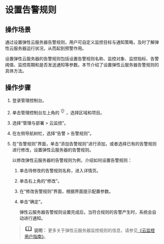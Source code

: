 # 设置告警规则<a name="ZH-CN_TOPIC_0027371531"></a>

## 操作场景<a name="section38299792222911"></a>

通过设置弹性云服务器告警规则，用户可自定义监控目标与通知策略，及时了解弹性云服务器运行状况，从而起到预警作用。

设置弹性云服务器的告警规则包括设置告警规则名称、监控对象、监控指标、告警阈值、监控周期和是否发送通知等参数。本节介绍了设置弹性云服务器告警规则的具体方法。

## 操作步骤<a name="section7969360222918"></a>

1.  登录管理控制台。
2.  单击管理控制台左上角的![](figures/icon-region.png)，选择区域和项目。
3.  选择“管理与部署 \> 云监控”。
4.  在左侧导航树栏，选择“告警 \> 告警规则”。
5.  在“告警规则”界面，单击“添加告警规则”进行添加，或者选择已有的告警规则进行修改，设置弹性云服务器的告警规则。

    以修改弹性云服务器的告警规则为例，介绍如何设置告警规则：

    1.  单击待修改的告警规则名称，进入详情页。
    2.  单击右上角的“修改”。
    3.  在“修改告警规则”界面，根据界面提示配置参数。
    4.  单击“确定”。

        弹性云服务器告警规则设置完成后，当符合规则的告警产生时，系统会自动进行通知。


    >![](public_sys-resources/icon-note.gif) **说明：** 
    >更多关于弹性云服务器监控规则的信息，请参见[《云监控用户指南》](https://support.huaweicloud.com/ces/index.html)。


